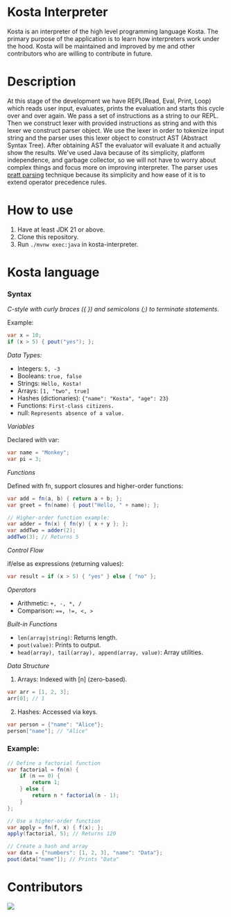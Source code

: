 # Kosta Interpreter
Kosta is an interpreter of the high level programming language Kosta. The primary purpose of the application is to learn 
how interpreters work under the hood. Kosta will be maintained and improved by me and other contributors who are
willing to contribute in future.

# Description
At this stage of the development we have REPL(Read, Eval, Print, Loop) which reads user input, evaluates, prints the 
evaluation and starts this cycle over and over again. We pass a set of instructions as a string to our REPL. Then we 
construct lexer with provided instructions as string and with this lexer we construct parser object. We use the lexer in 
order to tokenize input string and the parser uses this lexer object to construct AST (Abstract Syntax Tree). After 
obtaining AST the evaluator will evaluate it and actually show the results.
We've used Java because of its simplicity, platform independence, and garbage collector, so we will not have to worry 
about complex things and focus more on improving interpreter. The parser uses [pratt parsing](https://matklad.github.io/2020/04/13/simple-but-powerful-pratt-parsing.html)
technique because its simplicity and how ease of it is to extend operator precedence rules. 

# How to use
1. Have at least JDK 21 or above. 
2. Clone this repository. 
3. Run ```./mvnw exec:java``` in kosta-interpreter.

# Kosta language
### Syntax
_C-style with curly braces ({ }) and semicolons (;) to terminate statements._

Example:

```java
var x = 10;
if (x > 5) { pout("yes"); };
```

_Data Types:_ 

* Integers: `5, -3`
* Booleans: `true, false`
* Strings: `Hello, Kosta!`
* Arrays: `[1, "two", true]`
* Hashes (dictionaries): `{"name": "Kosta", "age": 23}`
* Functions: `First-class citizens.`
* null: `Represents absence of a value.`


_Variables_

Declared with var: 
```java
var name = "Monkey";
var pi = 3;
```

_Functions_

Defined with fn, support closures and higher-order functions:

```java
var add = fn(a, b) { return a + b; };
var greet = fn(name) { pout("Hello, " + name); };

// Higher-order function example:
var adder = fn(x) { fn(y) { x + y }; };
var addTwo = adder(2);
addTwo(3); // Returns 5
```

_Control Flow_

if/else as expressions (returning values):

```java
var result = if (x > 5) { "yes" } else { "no" };
```

_Operators_

* Arithmetic: `+, -, *, /`
* Comparison: `==, !=, <, >`


_Built-in Functions_

* `len(array|string)`: Returns length.
* `pout(value)`: Prints to output.
* `head(array), tail(array), append(array, value)`: Array utilities.


_Data Structure_

1. Arrays: Indexed with [n] (zero-based).

```java
var arr = [1, 2, 3];
arr[0]; // 1
```

2. Hashes: Accessed via keys.

```java
var person = {"name": "Alice"};
person["name"]; // "Alice"
```


### Example:
```java
// Define a factorial function
var factorial = fn(n) {
    if (n == 0) {
        return 1;
    } else {
        return n * factorial(n - 1);
    }
};

// Use a higher-order function
var apply = fn(f, x) { f(x); };
apply(factorial, 5); // Returns 120

// Create a hash and array
var data = {"numbers": [1, 2, 3], "name": "Data"};
pout(data["name"]); // Prints "Data"
```

# Contributors
<a href="https://github.com/OWNER/REPO/graphs/contributors">
  <img src="https://contrib.rocks/image?repo=KonstantineVashalomidze/kosta-interpreter" />
</a>

